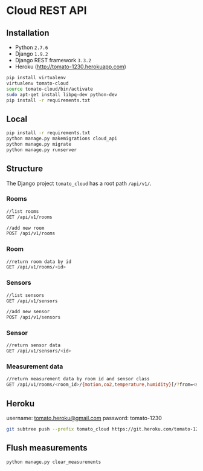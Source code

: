 # Cloud REST API

## Installation

- Python `2.7.6`
- Django `1.9.2`
- Django REST framework `3.3.2`
- Heroku (http://tomato-1230.herokuapp.com)

```sh
pip install virtualenv
virtualenv tomato-cloud
source tomato-cloud/bin/activate
sudo apt-get install libpq-dev python-dev
pip install -r requirements.txt
```

## Local

```sh
pip install -r requirements.txt
python manage.py makemigrations cloud_api
python manage.py migrate
python manage.py runserver
```

## Structure

The Django project `tomato_cloud` has a root path `/api/v1/`.

### Rooms
```sh
//list rooms
GET /api/v1/rooms

//add new room
POST /api/v1/rooms
```

### Room
```sh
//return room data by id
GET /api/v1/rooms/<id>
```

### Sensors
```sh
//list sensors
GET /api/v1/sensors

//add new sensor
POST /api/v1/sensors
```

### Sensor
```sh
//return sensor data
GET /api/v1/sensors/<id>
```

### Measurement data
```sh
//return measurement data by room id and sensor class
GET /api/v1/rooms/<room_id>/{motion,co2,temperature,humidity}[/?from=<start_date>]
```

## Heroku

username: tomato.heroku@gmail.com
password: tomato-1230

```sh
git subtree push --prefix tomato_cloud https://git.heroku.com/tomato-1230.git master
```

## Flush measurements
```sh
python manage.py clear_measurements
```
